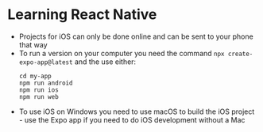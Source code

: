 # Learning React Native
- Projects for iOS can only be done online and can be sent to your phone that way
- To run a version on your computer you need the command `npx create-expo-app@latest` and the use either:
	 ```shell
	cd my-app
	npm run android
	npm run ios 
	npm run web
	```
- To use iOS on Windows you need to use macOS to build the iOS project - use the Expo app if you need to do iOS development without a Mac

<!--stackedit_data:
eyJoaXN0b3J5IjpbMjEzODg0ODkwN119
-->
